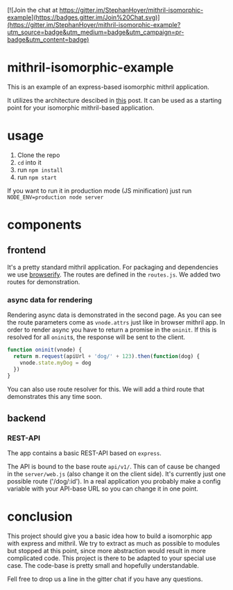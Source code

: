 [![Join the chat at https://gitter.im/StephanHoyer/mithril-isomorphic-example](https://badges.gitter.im/Join%20Chat.svg)](https://gitter.im/StephanHoyer/mithril-isomorphic-example?utm_source=badge&utm_medium=badge&utm_campaign=pr-badge&utm_content=badge)

# mithril-isomorphic-example

This is an example of an express-based isomorphic mithril application.

It utilizes the architecture descibed in
[this](https://gist.github.com/StephanHoyer/bddccd9e159828867d2a) post. It can
be used as a starting point for your isomorphic mithril-based application.

# usage

1. Clone the repo
2. `cd` into it
3. run `npm install`
4. run `npm start`

If you want to run it in production mode (JS minification) just run `NODE_ENV=production node server`

# components

## frontend

It's a pretty standard mithril application. For packaging and dependencies we use
[browserify](http://browserify.org/). The routes are defined in the `routes.js`.
We added two routes for demonstration.

### async data for rendering

Rendering async data is demonstrated in the second page. As you can see the
route parameters come as `vnode.attrs` just like in browser mithril app. In order
to render async you have to return a promise in the `oninit`. If this is 
resolved for all `oninit`s, the response will be sent to the client.

```javascript
function oninit(vnode) {
  return m.request(apiUrl + 'dog/' + 123).then(function(dog) {
    vnode.state.myDog = dog
  })
}
```

You can also use route resolver for this. We will add a third route that
demonstrates this any time soon.

## backend

### REST-API

The app contains a basic REST-API based on `express`.

The API is bound to the base route `api/v1/`. This can of cause be changed in
the `server/web.js` (also change it on the client side). It's currently just one
possible route ('/dog/:id'). In a real application you probably make a config
variable with your API-base URL so you can change it in one point.

# conclusion

This project should give you a basic idea how to build a isomorphic app with
express and mithril. We try to extract as much as possible to modules but stopped
at this point, since more abstraction would result in more complicated code. This
project is there to be adapted to your special use case. The code-base is pretty
small and hopefully understandable.

Fell free to drop us a line in the gitter chat if you have any questions.
